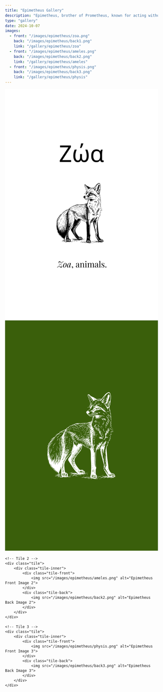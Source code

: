 ```yaml
---
title: "Epimetheus Gallery"
description: "Epimetheus, brother of Prometheus, known for acting without foresight."
type: "gallery"
date: 2024-10-07
images:
  - front: "/images/epimetheus/zoa.png"
    back: "/images/epimetheus/back1.png"
    link: "/gallery/epimetheus/zoa"
  - front: "/images/epimetheus/ameles.png"
    back: "/images/epimetheus/back2.png"
    link: "/gallery/epimetheus/ameles"
  - front: "/images/epimetheus/physis.png"
    back: "/images/epimetheus/back3.png"
    link: "/gallery/epimetheus/physis"
---
```


<!-- Gallery Content -->
<div class="image-tile-container">
    <!-- Tile 1 -->
    <div class="tile">
        <div class="tile-inner">
            <div class="tile-front">
                <img src="/images/epimetheus/zoa.png" alt="Epimetheus Front Image 1">
            </div>
            <div class="tile-back">
                <img src="/images/epimetheus/back1.png" alt="Epimetheus Back Image 1">
            </div>
        </div>
    </div>

    <!-- Tile 2 -->
    <div class="tile">
        <div class="tile-inner">
            <div class="tile-front">
                <img src="/images/epimetheus/ameles.png" alt="Epimetheus Front Image 2">
            </div>
            <div class="tile-back">
                <img src="/images/epimetheus/back2.png" alt="Epimetheus Back Image 2">
            </div>
        </div>
    </div>

    <!-- Tile 3 -->
    <div class="tile">
        <div class="tile-inner">
            <div class="tile-front">
                <img src="/images/epimetheus/physis.png" alt="Epimetheus Front Image 3">
            </div>
            <div class="tile-back">
                <img src="/images/epimetheus/back3.png" alt="Epimetheus Back Image 3">
            </div>
        </div>
    </div>
</div>

